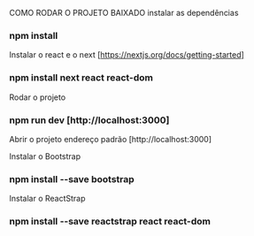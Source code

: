 
COMO RODAR O PROJETO BAIXADO
 instalar as dependências
 ### npm install

Instalar o react e o next [https://nextjs.org/docs/getting-started] 
### npm install next react react-dom

Rodar o projeto
### npm run dev [http://localhost:3000]

Abrir o projeto endereço padrão
[http://localhost:3000]

Instalar o Bootstrap
### npm install --save bootstrap

Instalar o ReactStrap
### npm install --save reactstrap react react-dom